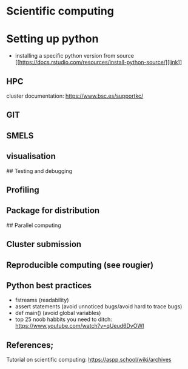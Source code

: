 

# Scientific computing

# Setting up python
- installing a specific python version from source [[https://docs.rstudio.com/resources/install-python-source/][link]]

## HPC

cluster documentation: https://www.bsc.es/supportkc/

## GIT

## SMELS

## visualisation

## Testing and debugging

## Profiling

## Package for distribution

## Parallel computing

## Cluster submission

## Reproducible computing (see rougier)

## Python best practices

- fstreams (readability)
- assert statements (avoid unnoticed bugs/avoid hard to trace bugs)
- def main() (avoid global variables)
- top 25 noob habbits you need to ditch: https://www.youtube.com/watch?v=qUeud6DvOWI


## References;

Tutorial on scientific computing:
https://aspp.school/wiki/archives
